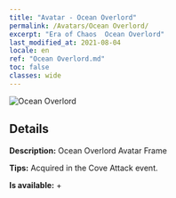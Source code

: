 ```yaml
---
title: "Avatar - Ocean Overlord"
permalink: /Avatars/Ocean Overlord/
excerpt: "Era of Chaos  Ocean Overlord"
last_modified_at: 2021-08-04
locale: en
ref: "Ocean Overlord.md"
toc: false
classes: wide
---
```

 ![Ocean Overlord](/images/a/avatarFrame_202.png)

## Details

 **Description:** Ocean Overlord Avatar Frame 

 **Tips:** Acquired in the Cove Attack event. 

 **Is available:**  + 

